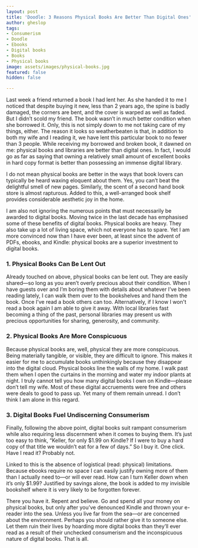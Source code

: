 ```yaml
---
layout: post
title: 'Doodle: 3 Reasons Physical Books Are Better Than Digital Ones'
author: gheslop
tags:
- Consumerism
- Doodle
- Ebooks
- Digital books
- Books
- Physical books
image: assets/images/physical-books.jpg
featured: false
hidden: false

---
```

Last week a friend returned a book I had lent her. As she handed it to me I noticed that despite buying it new, less than 2 years ago, the spine is badly damaged, the corners are bent, and the cover is warped as well as faded. But I didn’t scold my friend. The book wasn’t in much better condition when she borrowed it. Only, this is not simply down to me not taking care of my things, either. The reason it looks so weatherbeaten is that, in addition to both my wife and I reading it, we have lent this particular book to no fewer than 3 people. While receiving my borrowed and broken book, it dawned on me: physical books and libraries are better than digital ones. In fact, I would go as far as saying that owning a relatively small amount of excellent books in hard copy format is better than possessing an immense digital library.

I do not mean physical books are better in the ways that book lovers can typically be heard waxing eloquent about them. Yes, you can’t beat the delightful smell of new pages. Similarly, the scent of a second hand book store is almost rapturous. Added to this, a well-arranged book shelf provides considerable aesthetic joy in the home.

I am also not ignoring the numerous points that must necessarily be awarded to digital books. Moving twice in the last decade has emphasised some of these benefits of digital books. Physical books are heavy. They also take up a lot of living space, which not everyone has to spare. Yet I am more convinced now than I have ever been, at least since the advent of PDFs, ebooks, and Kindle: physical books are a superior investment to digital books.

### 1. Physical Books Can Be Lent Out

Already touched on above, physical books can be lent out. They are easily shared—so long as you aren’t overly precious about their condition. When I have guests over and I’m boring them with details about whatever I’ve been reading lately, I can walk them over to the bookshelves and hand them the book. Once I’ve read a book others can too. Alternatively, if I know I won't read a book again I am able to give it away. With local libraries fast becoming a thing of the past, personal libraries may present us with precious opportunities for sharing, generosity, and community.

### 2. Physical Books Are More Conspicuous

Because physical books are, well, physical they are more conspicuous. Being materially tangible, or visible, they are difficult to ignore. This makes it easier for me to accumulate books unthinkingly because they disappear into the digital cloud. Physical books line the walls of my home. I walk past them when I open the curtains in the morning and water my indoor plants at night. I truly cannot tell you how many digital books I own on Kindle—please don’t tell my wife. Most of these digital accruements were free and others were deals to good to pass up. Yet many of them remain unread. I don’t think I am alone in this regard.

### 3. Digital Books Fuel Undiscerning Consumerism

Finally, following the above point, digital books suit rampant consumerism while also requiring less discernment when it comes to buying them. It’s just too easy to think, “Keller, for only $1.99 on Kindle? If I were to buy a hard copy of that title  we wouldn’t eat for a few of days.” So I buy it. One click. Have I read it? Probably not.

Linked to this is the absence of logistical (read: physical) limitations. Because ebooks require no space I can easily justify owning more of them than I actually need to—or will ever read. How can I turn Keller down when it’s only $1.99? Justified by savings alone, the book is added to my invisible bookshelf where it is very likely to be forgotten forever.

There you have it. Repent and believe. Go and spend all your money on physical books, but only after you’ve denounced Kindle and thrown your e-reader into the sea. Unless you live far from the sea—or are concerned about the environment. Perhaps you should rather give it to someone else. Let them ruin their lives by hoarding more digital books than they’ll ever read as a result of their unchecked consumerism and the inconspicuous nature of digital books. That is all.